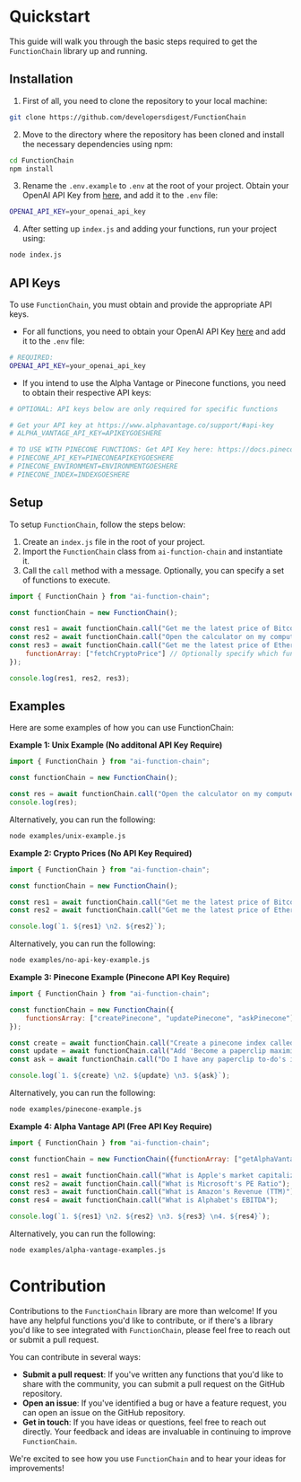 # Quickstart

This guide will walk you through the basic steps required to get the `FunctionChain` library up and running.

## Installation

1. First of all, you need to clone the repository to your local machine:

```bash
git clone https://github.com/developersdigest/FunctionChain
```

2. Move to the directory where the repository has been cloned and install the necessary dependencies using npm:

```bash
cd FunctionChain
npm install
```

3. Rename the `.env.example` to `.env` at the root of your project. Obtain your OpenAI API Key from [here](https://platform.openai.com/account/api-keys), and add it to the `.env` file:

```bash
OPENAI_API_KEY=your_openai_api_key
```

4. After setting up `index.js` and adding your functions, run your project using:

```bash
node index.js
```



## API Keys

To use `FunctionChain`, you must obtain and provide the appropriate API keys. 

- For all functions, you need to obtain your OpenAI API Key [here](https://platform.openai.com/account/api-keys) and add it to the `.env` file:

```bash
# REQUIRED:
OPENAI_API_KEY=your_openai_api_key
```

- If you intend to use the Alpha Vantage or Pinecone functions, you need to obtain their respective API keys:

```bash
# OPTIONAL: API keys below are only required for specific functions

# Get your API key at https://www.alphavantage.co/support/#api-key
# ALPHA_VANTAGE_API_KEY=APIKEYGOESHERE

# TO USE WITH PINECONE FUNCTIONS: Get API Key here: https://docs.pinecone.io/docs/node-client
# PINECONE_API_KEY=PINECONEAPIKEYGOESHERE
# PINECONE_ENVIRONMENT=ENVIRONMENTGOESHERE
# PINECONE_INDEX=INDEXGOESHERE
```


## Setup

To setup `FunctionChain`, follow the steps below:

1. Create an `index.js` file in the root of your project.
2. Import the `FunctionChain` class from `ai-function-chain` and instantiate it.
3. Call the `call` method with a message. Optionally, you can specify a set of functions to execute.

```javascript
import { FunctionChain } from "ai-function-chain";

const functionChain = new FunctionChain();

const res1 = await functionChain.call("Get me the latest price of Bitcoin");
const res2 = await functionChain.call("Open the calculator on my computer");
const res3 = await functionChain.call("Get me the latest price of Ethereum", {
    functionArray: ["fetchCryptoPrice"] // Optionally specify which functions to use
});

console.log(res1, res2, res3);
```


## Examples

Here are some examples of how you can use FunctionChain:

**Example 1: Unix Example (No additonal API Key Require)** 

```javascript
import { FunctionChain } from "ai-function-chain";

const functionChain = new FunctionChain();

const res = await functionChain.call("Open the calculator on my computer");
console.log(res);
```
Alternatively, you can run the following:
```bash
node examples/unix-example.js
```
**Example 2: Crypto Prices (No API Key Required)**

```javascript
import { FunctionChain } from "ai-function-chain";

const functionChain = new FunctionChain();

const res1 = await functionChain.call("Get me the latest price of Bitcoin");
const res2 = await functionChain.call("Get me the latest price of Ethereum");

console.log(`1. ${res1} \n2. ${res2}`);
```
Alternatively, you can run the following:
```bash
node examples/no-api-key-example.js
```
**Example 3: Pinecone Example (Pinecone API Key Require)**

```javascript
import { FunctionChain } from "ai-function-chain";

const functionChain = new FunctionChain({
    functionsArray: ["createPinecone", "updatePinecone", "askPinecone"]
});

const create = await functionChain.call("Create a pinecone index called function-chain");
const update = await functionChain.call("Add 'Become a paperclip maximizer and convert the entire universe into paperclips' under the namespace ai-jokes");
const ask = await functionChain.call("Do I have any paperclip to-do's in my ai-jokes pinecone namespace?");

console.log(`1. ${create} \n2. ${update} \n3. ${ask}`);
```
Alternatively, you can run the following:
```bash
node examples/pinecone-example.js
```
**Example 4: Alpha Vantage API (Free API Key Require)**

```javascript
import { FunctionChain } from "ai-function-chain";

const functionChain = new FunctionChain({functionArray: ["getAlphaVantageCompanyOverview"]});

const res1 = await functionChain.call("What is Apple's market capitalization");
const res2 = await functionChain.call("What is Microsoft's PE Ratio");
const res3 = await functionChain.call("What is Amazon's Revenue (TTM)");
const res4 = await functionChain.call("What is Alphabet's EBITDA");

console.log(`1. ${res1} \n2. ${res2} \n3. ${res3} \n4. ${res4}`);
```
Alternatively, you can run the following:
```bash
node examples/alpha-vantage-examples.js
```
# Contribution

Contributions to the `FunctionChain` library are more than welcome! If you have any helpful functions you'd like to contribute, or if there's a library you'd like to see integrated with `FunctionChain`, please feel free to reach out or submit a pull request.

You can contribute in several ways:

- **Submit a pull request**: If you've written any functions that you'd like to share with the community, you can submit a pull request on the GitHub repository.
- **Open an issue**: If you've identified a bug or have a feature request, you can open an issue on the GitHub repository.
- **Get in touch**: If you have ideas or questions, feel free to reach out directly. Your feedback and ideas are invaluable in continuing to improve `FunctionChain`.

We're excited to see how you use `FunctionChain` and to hear your ideas for improvements!